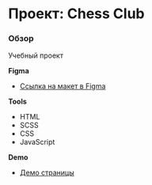 # Проект: Chess Club

### Обзор

Учебный проект

**Figma**

- [Ссылка на макет в Figma](<https://www.figma.com/file/wncRFsDqiWsNtBflMbWpID/Month-of-Landings_external-link-(Copy)?node-id=2%3A637>)

**Tools**

- HTML
- SCSS
- CSS
- JavaScript

**Demo**

- [Демо страницы](https://puinka.github.io/chess-club/index.html)
